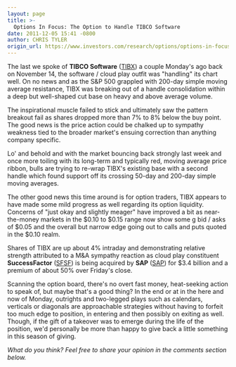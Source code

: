 ```yaml
---
layout: page
title: >-
  Options In Focus: The Option to Handle TIBCO Software
date: 2011-12-05 15:41 -0800
author: CHRIS TYLER
origin_url: https://www.investors.com/research/options/options-in-focus-the-option-to-handle-tibco-software/
---
```






The last we spoke of **TIBCO Software** ([TIBX](https://research.investors.com/quote.aspx?symbol=TIBX)) a couple Monday's ago back on November 14, the software / cloud play outfit was "handling" its chart well. On no news and as the S&P 500 grappled with 200-day simple moving average resistance, TIBX was breaking out of a handle consolidation within a deep but well-shaped cut base on heavy and above average volume. 

  

The inspirational muscle failed to stick and ultimately saw the pattern breakout fail as shares dropped more than 7% to 8% below the buy point. The good news is the price action could be chalked up to sympathy weakness tied to the broader market's ensuing correction than anything company specific. 

  

Lo' and behold and with the market bouncing back strongly last week and once more toiling with its long-term and typically red, moving average price ribbon, bulls are trying to re-wrap TIBX's existing base with a second handle which found support off its crossing 50-day and 200-day simple moving averages. 

  

The other good news this time around is for option traders, TIBX appears to have made some mild progress as well regarding its option liquidity. Concerns of "just okay and slightly meager" have improved a bit as near-the-money markets in the $0.10 to $0.15 range now show some g bid / asks of $0.05 and the overall but narrow edge going out to calls and puts quoted in the $0.10 realm.

  

Shares of TIBX are up about 4% intraday and demonstrating relative strength attributed to a M&A sympathy reaction as cloud play constituent **SuccessFactor** ([SFSF](https://research.investors.com/quote.aspx?symbol=SFSF)) is being acquired by **SAP** ([SAP](https://research.investors.com/quote.aspx?symbol=SAP)) for $3.4 billion and a premium of about 50% over Friday's close. 

  

Scanning the option board, there's no overt fast money, heat-seeking action to speak of, but maybe that's a good thing? In the end or at in the here and now of Monday, outrights and two-legged plays such as calendars, verticals or diagonals are approachable strategies without having to forfeit too much edge to position, in entering and then possibly on exiting as well. Though, if the gift of a takeover was to emerge during the life of the position, we'd personally be more than happy to give back a little something in this season of giving.

  

*What do you think? Feel free to share your opinion in the comments section below.*




